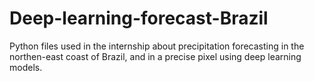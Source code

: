 # Deep-learning-forecast-Brazil
Python files used in the internship about precipitation forecasting in the northen-east coast of Brazil, and in a precise pixel using deep learning models.
